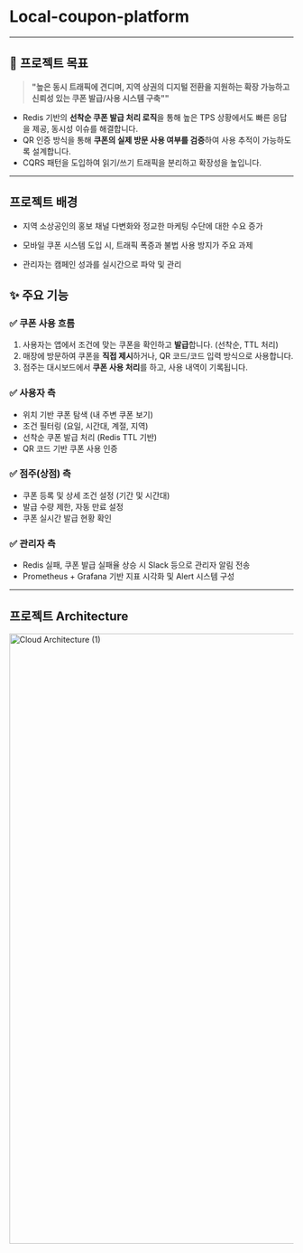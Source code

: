 # Local-coupon-platform

---

## 🎯 프로젝트 목표

> **"높은 동시 트래픽에 견디며, 지역 상권의 디지털 전환을 지원하는 확장 가능하고 신뢰성 있는 쿠폰 발급/사용 시스템 구축""**

- Redis 기반의 **선착순 쿠폰 발급 처리 로직**을 통해 높은 TPS 상황에서도 빠른 응답을 제공, 동시성 이슈를 해결합니다.
- QR 인증 방식을 통해 **쿠폰의 실제 방문 사용 여부를 검증**하여 사용 추적이 가능하도록 설계합니다.
- CQRS 패턴을 도입하여 읽기/쓰기 트래픽을 분리하고 확장성을 높입니다.

---

## 프로젝트 배경

- 지역 소상공인의 홍보 채널 다변화와 정교한 마케팅 수단에 대한 수요 증가

- 모바일 쿠폰 시스템 도입 시, 트래픽 폭증과 불법 사용 방지가 주요 과제

- 관리자는 캠페인 성과를 실시간으로 파악 및 관리

## ✨ 주요 기능

### ✅ 쿠폰 사용 흐름

1. 사용자는 앱에서 조건에 맞는 쿠폰을 확인하고 **발급**합니다. (선착순, TTL 처리)
2. 매장에 방문하여 쿠폰을 **직접 제시**하거나, QR 코드/코드 입력 방식으로 사용합니다.
3. 점주는 대시보드에서 **쿠폰 사용 처리**를 하고, 사용 내역이 기록됩니다.

### ✅ 사용자 측
- 위치 기반 쿠폰 탐색 (내 주변 쿠폰 보기)
- 조건 필터링 (요일, 시간대, 계절, 지역)
- 선착순 쿠폰 발급 처리 (Redis TTL 기반)
- QR 코드 기반 쿠폰 사용 인증

### ✅ 점주(상점) 측
- 쿠폰 등록 및 상세 조건 설정 (기간 및 시간대)
- 발급 수량 제한, 자동 만료 설정
- 쿠폰 실시간 발급 현황 확인

### ✅ 관리자 측
- Redis 실패, 쿠폰 발급 실패율 상승 시 Slack 등으로 관리자 알림 전송
- Prometheus + Grafana 기반 지표 시각화 및 Alert 시스템 구성
---



## 프로젝트 Architecture

<img width="1560" height="1080" alt="Cloud Architecture (1)" src="https://github.com/user-attachments/assets/b571955a-8658-461c-b62d-0e7f6acccb9d" />


